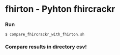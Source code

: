 # fhirton - Pyhton fhircrackr

### Run  
```
$ compare_fhircrackr_with_fhirton.sh
```

### Compare results in directory csv!
